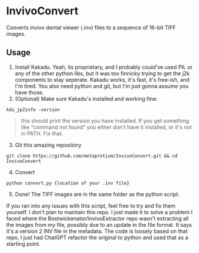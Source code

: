 # InvivoConvert
Converts invivo dental viewer (.inv) files to a sequence of 16-bit TIFF images. 
## Usage

 1. Install Kakadu.
 Yeah, its proprietary, and I probably could've used PIL or any of the other python libs, but it was too finnicky trying to get the j2k components to stay seperate. Kakadu works, it's fast, it's free-ish, and I'm tired. You also need python and git, but I'm just gonna assume you have those. 
 2. (Optional) Make sure Kakadu's installed and working fine:
 ```
 kdu_jp2info -version
 ```
 > this should print the version you have installed. If you get something like "command not found" you either don't have it installed, or it's not in PATH. Fix that.
 3. Git this amazing repository
 ```
 git clone https://github.com/metaprotium/InvivoConvert.git && cd InvivoConvert
 ```
 4. Convert
 ```
 python convert.py {location of your .inv file}
 ```
 5. Done!
 The TIFF images are in the same folder as the python script.

If you ran into any issues with this script, feel free to try and fix them yourself. I don't plan to maintain this repo. I just made it to solve a problem I faced where the Bostwickenator/InvivoExtractor repo wasn't extracting all the images from my file, possibly due to an update in the file format. It says it's a version 2 INV file in the metadata. The code is loosely based on that repo, I just had ChatGPT refactor the original to python and used that as a starting point. 
